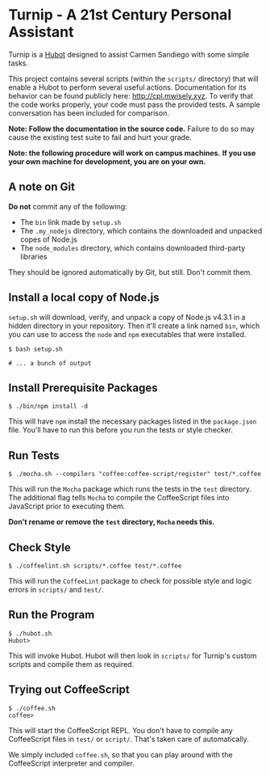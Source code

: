 # Turnip - A 21st Century Personal Assistant

Turnip is a [Hubot](http://hubot.github.com) designed to assist Carmen Sandiego with some simple tasks.

This project contains several scripts (within the `scripts/` directory) that will enable a Hubot to perform several useful actions.
Documentation for its behavior can be found publicly here: <http://cpl.mwisely.xyz>.
To verify that the code works properly, your code must pass the provided tests.
A sample conversation has been included for comparison.

**Note: Follow the documentation in the source code.**
Failure to do so may cause the existing test suite to fail and hurt your grade.

**Note: the following procedure will work on campus machines.**
**If you use your own machine for development, you are on your own.**

## A note on Git

**Do not** commit any of the following:

- The `bin` link made by `setup.sh`
- The `.my_nodejs` directory, which contains the downloaded and unpacked copes of Node.js
- The `node_modules` directory, which contains downloaded third-party libraries

They should be ignored automatically by Git, but still.
Don't commit them.

## Install a local copy of Node.js

`setup.sh` will download, verify, and unpack a copy of Node.js v4.3.1 in a hidden directory in your repository.
Then it'll create a link named `bin`, which you can use to access the `node` and `npm` executables that were installed.

~~~ shell
$ bash setup.sh

# ... a bunch of output
~~~

## Install Prerequisite Packages

~~~ shell
$ ./bin/npm install -d
~~~~

This will have `npm` install the necessary packages listed in the `package.json` file.
You'll have to run this before you run the tests or style checker.

## Run Tests

~~~ shell
$ ./mocha.sh --compilers "coffee:coffee-script/register" test/*.coffee
~~~~

This will run the `Mocha` package which runs the tests in the `test` directory.
The additional flag tells `Mocha` to compile the CoffeeScript files into JavaScript prior to executing them.

**Don't rename or remove the `test` directory, `Mocha` needs this.**

## Check Style

~~~ shell
$ ./coffeelint.sh scripts/*.coffee test/*.coffee
~~~~

This will run the `CoffeeLint` package to check for possible style and logic errors in `scripts/` and `test/`.

## Run the Program

~~~ shell
$ ./hubot.sh
Hubot>
~~~

This will invoke Hubot.
Hubot will then look in `scripts/` for Turnip's custom scripts and compile them as required.

## Trying out CoffeeScript

~~~ shell
$ ./coffee.sh
coffee>
~~~

This will start the CoffeeScript REPL.
You don't have to compile any CoffeeScript files in `test/` or `script/`.
That's taken care of automatically.

We simply included `coffee.sh`, so that you can play around with the CoffeeScript interpreter and compiler.

<!--  LocalWords:  executables REPL js Hubot Sandiego CoffeeScript
 -->
<!--  LocalWords:  CoffeeLint hubot
 -->
